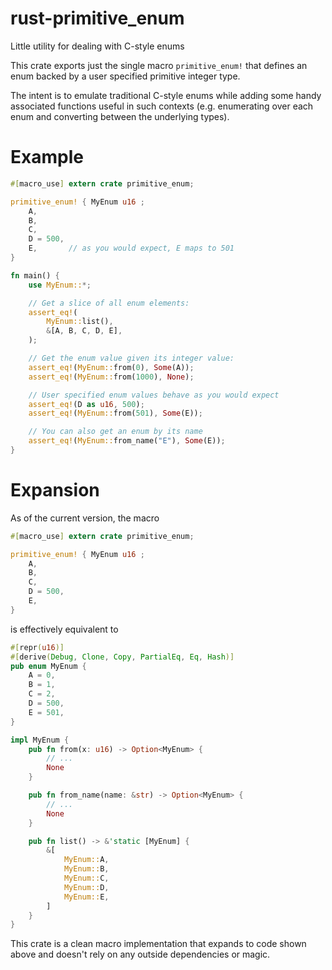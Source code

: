 # rust-primitive_enum
Little utility for dealing with C-style enums

This crate exports just the single macro `primitive_enum!`
that defines an enum backed by a user specified primitive
integer type.

The intent is to emulate traditional C-style enums while
adding some handy associated functions useful in such
contexts (e.g. enumerating over each enum and converting
between the underlying types).

# Example

```rust
#[macro_use] extern crate primitive_enum;

primitive_enum! { MyEnum u16 ;
    A,
    B,
    C,
    D = 500,
    E,       // as you would expect, E maps to 501
}

fn main() {
    use MyEnum::*;

    // Get a slice of all enum elements:
    assert_eq!(
        MyEnum::list(),
        &[A, B, C, D, E],
    );

    // Get the enum value given its integer value:
    assert_eq!(MyEnum::from(0), Some(A));
    assert_eq!(MyEnum::from(1000), None);

    // User specified enum values behave as you would expect
    assert_eq!(D as u16, 500);
    assert_eq!(MyEnum::from(501), Some(E));

    // You can also get an enum by its name
    assert_eq!(MyEnum::from_name("E"), Some(E));
}
```

# Expansion

As of the current version, the macro

```rust
#[macro_use] extern crate primitive_enum;

primitive_enum! { MyEnum u16 ;
    A,
    B,
    C,
    D = 500,
    E,
}

```

is effectively equivalent to

```rust
#[repr(u16)]
#[derive(Debug, Clone, Copy, PartialEq, Eq, Hash)]
pub enum MyEnum {
    A = 0,
    B = 1,
    C = 2,
    D = 500,
    E = 501,
}

impl MyEnum {
    pub fn from(x: u16) -> Option<MyEnum> {
        // ...
        None
    }

    pub fn from_name(name: &str) -> Option<MyEnum> {
        // ...
        None
    }

    pub fn list() -> &'static [MyEnum] {
        &[
            MyEnum::A,
            MyEnum::B,
            MyEnum::C,
            MyEnum::D,
            MyEnum::E,
        ]
    }
}
```

This crate is a clean macro implementation that
expands to code shown above and doesn't rely on any
outside dependencies or magic.
